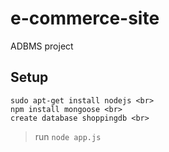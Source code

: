 # e-commerce-site
ADBMS project

## Setup
````
sudo apt-get install nodejs <br>
npm install mongoose <br>
create database shoppingdb <br>
````
> run `node app.js`
